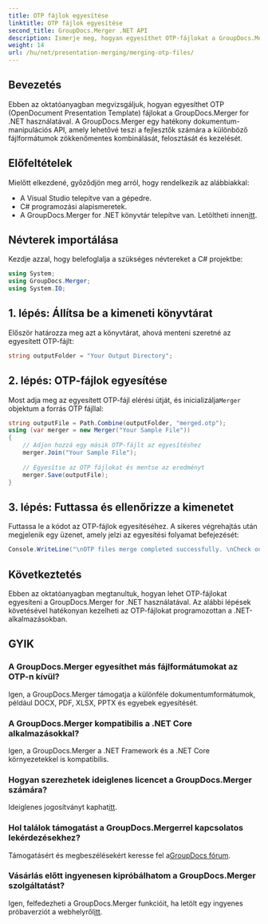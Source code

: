 ```yaml
---
title: OTP fájlok egyesítése
linktitle: OTP fájlok egyesítése
second_title: GroupDocs.Merger .NET API
description: Ismerje meg, hogyan egyesíthet OTP-fájlokat a GroupDocs.Merger for .NET használatával. Ez a lépésről lépésre mutató útmutató zökkenőmentesen végigvezeti a folyamaton.
weight: 14
url: /hu/net/presentation-merging/merging-otp-files/
---
```

## Bevezetés
Ebben az oktatóanyagban megvizsgáljuk, hogyan egyesíthet OTP (OpenDocument Presentation Template) fájlokat a GroupDocs.Merger for .NET használatával. A GroupDocs.Merger egy hatékony dokumentum-manipulációs API, amely lehetővé teszi a fejlesztők számára a különböző fájlformátumok zökkenőmentes kombinálását, felosztását és kezelését.
## Előfeltételek
Mielőtt elkezdené, győződjön meg arról, hogy rendelkezik az alábbiakkal:
- A Visual Studio telepítve van a gépedre.
- C# programozási alapismeretek.
-  A GroupDocs.Merger for .NET könyvtár telepítve van. Letöltheti innen[itt](https://releases.groupdocs.com/merger/net/).

## Névterek importálása
Kezdje azzal, hogy belefoglalja a szükséges névtereket a C# projektbe:
```csharp
using System; 
using GroupDocs.Merger;
using System.IO;
```
## 1. lépés: Állítsa be a kimeneti könyvtárat
Először határozza meg azt a könyvtárat, ahová menteni szeretné az egyesített OTP-fájlt:
```csharp
string outputFolder = "Your Output Directory";
```
## 2. lépés: OTP-fájlok egyesítése
 Most adja meg az egyesített OTP-fájl elérési útját, és inicializálja`Merger` objektum a forrás OTP fájllal:
```csharp
string outputFile = Path.Combine(outputFolder, "merged.otp");
using (var merger = new Merger("Your Sample File"))
{
    // Adjon hozzá egy másik OTP-fájlt az egyesítéshez
    merger.Join("Your Sample File");
    
    // Egyesítse az OTP fájlokat és mentse az eredményt
    merger.Save(outputFile);
}
```
## 3. lépés: Futtassa és ellenőrizze a kimenetet
Futtassa le a kódot az OTP-fájlok egyesítéséhez. A sikeres végrehajtás után megjelenik egy üzenet, amely jelzi az egyesítési folyamat befejezését:
```csharp
Console.WriteLine("\nOTP files merge completed successfully. \nCheck output in {0}", outputFolder);
```

## Következtetés
Ebben az oktatóanyagban megtanultuk, hogyan lehet OTP-fájlokat egyesíteni a GroupDocs.Merger for .NET használatával. Az alábbi lépések követésével hatékonyan kezelheti az OTP-fájlokat programozottan a .NET-alkalmazásokban.

## GYIK
### A GroupDocs.Merger egyesíthet más fájlformátumokat az OTP-n kívül?
Igen, a GroupDocs.Merger támogatja a különféle dokumentumformátumok, például DOCX, PDF, XLSX, PPTX és egyebek egyesítését.
### A GroupDocs.Merger kompatibilis a .NET Core alkalmazásokkal?
Igen, a GroupDocs.Merger a .NET Framework és a .NET Core környezetekkel is kompatibilis.
### Hogyan szerezhetek ideiglenes licencet a GroupDocs.Merger számára?
 Ideiglenes jogosítványt kaphat[itt](https://purchase.groupdocs.com/temporary-license/).
### Hol találok támogatást a GroupDocs.Mergerrel kapcsolatos lekérdezésekhez?
 Támogatásért és megbeszélésekért keresse fel a[GroupDocs fórum](https://forum.groupdocs.com/c/merger/32).
### Vásárlás előtt ingyenesen kipróbálhatom a GroupDocs.Merger szolgáltatást?
 Igen, felfedezheti a GroupDocs.Merger funkcióit, ha letölt egy ingyenes próbaverziót a webhelyről[itt](https://releases.groupdocs.com/).